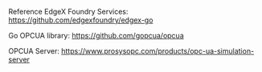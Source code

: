 Reference
EdgeX Foundry Services: https://github.com/edgexfoundry/edgex-go

Go OPCUA library: https://github.com/gopcua/opcua

OPCUA Server: https://www.prosysopc.com/products/opc-ua-simulation-server
